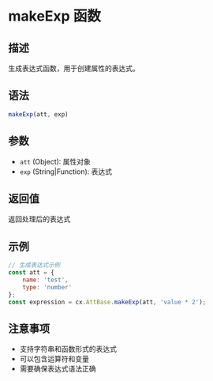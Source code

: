 # makeExp 函数

## 描述
生成表达式函数，用于创建属性的表达式。

## 语法
```javascript
makeExp(att, exp)
```

## 参数
- `att` (Object): 属性对象
- `exp` (String|Function): 表达式

## 返回值
返回处理后的表达式

## 示例
```javascript
// 生成表达式示例
const att = {
    name: 'test',
    type: 'number'
};
const expression = cx.AttBase.makeExp(att, 'value * 2');
```

## 注意事项
- 支持字符串和函数形式的表达式
- 可以包含运算符和变量
- 需要确保表达式语法正确
